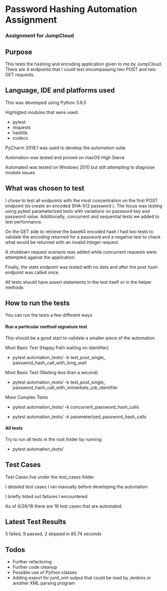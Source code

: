 # Password Hashing Automation Assignment

### Assignment for JumpCloud

## Purpose

This tests the hashing and encoding application 
given to me by JumpCloud. There are 4 endpoints that
I could test encompassing two POST and two GET requests.


## Language, IDE and platforms used

This was developed using Python 3.6.5

Highligted modules that were used:

* pytest
* requests 
* hashlib
* codecs

PyCharm 2018.1 was used to develop the automation suite

Automation was tested and proved on macOS High Sierra

Automated was tested on Windows 2010 but still attempting to diagnose
module issues

## What was chosen to test

I chose to test all endpoints with the most concentration on the first
POST endpoint (to create an encoded SHA-512 password ). The focus was testing
using pytest parameterized tests with variations 
on password key and password value. Additionally, concurrent and 
sequential tests we added to test performance.

On the GET side to retrieve the base64 encoded hash I had two tests to validate
the encoding returned for a password and a negative test to check what would be
returned with an invalid integer request.

A shutdown request scenario was added while concurrent requests were attempted
against the application. 

Finally, the stats endpoint was tested with no data and after the post hash 
endpoint was called once.

All tests should have assert statements in the test itself or in the helper
methods

## How to run the tests

You can run the tests a few different ways

#### Run a particular method signature test 

This should be a good start to validate a smaller piece of the automation

Most Basic Test (Happy Path waiting on identifier)

* pytest automation_tests/ -k test_post_single_
password_hash_call_with_long_wait

Most Basic Test (Waiting less than a second)

* pytest automation_tests/ -k test_post_single_
password_hash_call_with_immediate_job_identifier

More Complex Tests

* pytest automation_tests/ -k concurrent_password_hash_calls

* pytest automation_tests/ -k parameterized_password_hash_calls

#### All tests

Try to run all tests in the root folder by running:

* pytest automation_tests/

## Test Cases

Test Cases live under the test_cases folder

I detailed test cases I ran manually before developing the automation

I briefly listed out failures I encountered

As of 4/26/18 there are 16 test cases that are automated

## Latest Test Results

5 failed, 9 passed, 2 skipped in 85.74 seconds 

## Todos

* Further refactoring
* Further code cleanup
* Possible use of Python classes
* Adding export for junit_xml output that could be 
read by Jenkins or another XML parsing program


